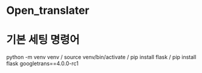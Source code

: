 # Open_translater

# 기본 세팅 명령어
python -m venv venv  /  source venv/bin/activate  /  pip install flask  /  pip install flask googletrans==4.0.0-rc1
